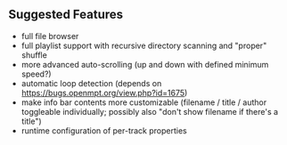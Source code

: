 ## Suggested Features

- full file browser
- full playlist support with recursive directory scanning and "proper" shuffle
- more advanced auto-scrolling (up and down with defined minimum speed?)
- automatic loop detection (depends on https://bugs.openmpt.org/view.php?id=1675)
- make info bar contents more customizable (filename / title / author toggleable
  individually; possibly also "don't show filename if there's a title")
- runtime configuration of per-track properties
